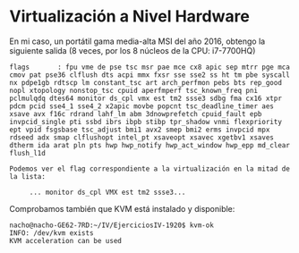 Virtualización a Nivel Hardware
=====================


En mi caso, un portátil gama media-alta MSI del año 2016, obtengo la siguiente salida (8 veces, por los 8 núcleos de la CPU: i7-7700HQ)

	flags		: fpu vme de pse tsc msr pae mce cx8 apic sep mtrr pge mca cmov pat pse36 clflush dts acpi mmx fxsr sse sse2 ss ht tm pbe syscall nx pdpe1gb rdtscp lm constant_tsc art arch_perfmon pebs bts rep_good nopl xtopology nonstop_tsc cpuid aperfmperf tsc_known_freq pni pclmulqdq dtes64 monitor ds_cpl vmx est tm2 ssse3 sdbg fma cx16 xtpr pdcm pcid sse4_1 sse4_2 x2apic movbe popcnt tsc_deadline_timer aes xsave avx f16c rdrand lahf_lm abm 3dnowprefetch cpuid_fault epb invpcid_single pti ssbd ibrs ibpb stibp tpr_shadow vnmi flexpriority ept vpid fsgsbase tsc_adjust bmi1 avx2 smep bmi2 erms invpcid mpx rdseed adx smap clflushopt intel_pt xsaveopt xsavec xgetbv1 xsaves dtherm ida arat pln pts hwp hwp_notify hwp_act_window hwp_epp md_clear flush_l1d
	
	Podemos ver el flag correspondiente a la virtualización en la mitad de la lista: 
	
		 ... monitor ds_cpl VMX est tm2 ssse3...
		 
Comprobamos también que KVM está instalado y disponible:

	nacho@nacho-GE62-7RD:~/IV/EjerciciosIV-1920$ kvm-ok
	INFO: /dev/kvm exists
	KVM acceleration can be used

